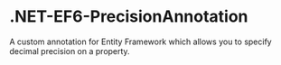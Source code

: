 # .NET-EF6-PrecisionAnnotation
A custom annotation for Entity Framework which allows you to specify decimal precision on a property. 
